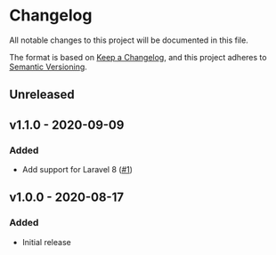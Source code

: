 # Changelog

All notable changes to this project will be documented in this file.

The format is based on [Keep a Changelog](https://keepachangelog.com), and this project adheres to [Semantic Versioning](https://semver.org).

## Unreleased

## v1.1.0 - 2020-09-09

### Added
- Add support for Laravel 8 ([#1](https://github.com/owenvoke/blade-entypo/pull/1))

## v1.0.0 - 2020-08-17

### Added
- Initial release
